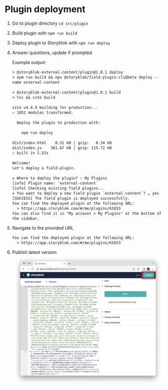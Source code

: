 # Plugin deployment

1. Go to plugin directory `cd src/plugin`

2. Build plugin with `npm run build`

3. Deploy plugin to Storyblok with `npm run deploy`

4. Answer questions, update if prompted

   Example output:

   ```
   > @storyblok-external-content/plugin@1.0.1 deploy
   > npm run build && npx @storyblok/field-plugin-cli@beta deploy --name external-content

   > @storyblok-external-content/plugin@1.0.1 build
   > tsc && vite build

   vite v4.4.9 building for production...
   ✓ 1052 modules transformed.

     Deploy the plugin to production with:

       npm run deploy

   dist/index.html    0.51 kB │ gzip:   0.34 kB
   dist/index.js    361.67 kB │ gzip: 115.72 kB
   ✓ built in 1.52s

   Welcome!
   Let's deploy a field-plugin.

   ✔ Where to deploy the plugin? › My Plugins
   [info] Plugin name: `external-content`
   [info] Checking existing field plugins...
   ✔ You want to deploy a new field plugin `external-content`? … yes
   [SUCCESS] The field plugin is deployed successfully.
   You can find the deployed plugin at the following URL:
     > https://app.storyblok.com/#/me/plugins/61653
   You can also find it in "My account > My Plugins" at the bottom of the sidebar.
   ```

5. Navigate to the provided URL

   ```
   You can find the deployed plugin at the following URL:
     > https://app.storyblok.com/#/me/plugins/61653
   ```

6. Publish latest version
   ![publish](./assets/deploy-plugin-publish.png)
